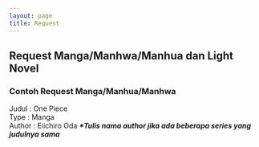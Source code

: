 ```yaml
---
layout: page
title: Request
---
```

<h2>Request Manga/Manhwa/Manhua dan Light Novel</h2>
<h3>Contoh Request Manga/Manhua/Manhwa</h3>
<p>Judul : One Piece<br />
Type : Manga<br />
Author : Eiichiro Oda <b><i>*Tulis nama author jika ada beberapa series yang judulnya sama</i></b></p>

